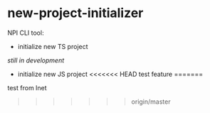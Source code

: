 # new-project-initializer
NPI CLI tool:
- initialize new TS project

_still in development_
- initialize new JS project
<<<<<<< HEAD
test feature
=======

test from Inet
>>>>>>> origin/master
